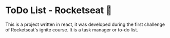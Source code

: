 <h1>ToDo List - Rocketseat 🚀</h1>

<p>This is a project written in react, it was developed during the first challenge of Rocketseat's ignite course. It is a task manager or to-do list.</p>
